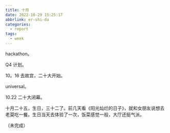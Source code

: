 ```yaml
---
title: 十月
date: 2022-10-29 15:25:17
abbrlink: er-shi-da
categories:
  - report
tags:
  - week
---
```


hackathon。

Q4 计划。

10。16 去故宫，二十大开始。

universal。

10.22 二十大闭幕。

十月二十五，生日，三十二了。前几天看《阳光灿烂的日子》，就和女朋友说想去老莫吃一餐。生日当天去体验了一次，饭菜感觉一般，大厅还挺气派。

（未完成）